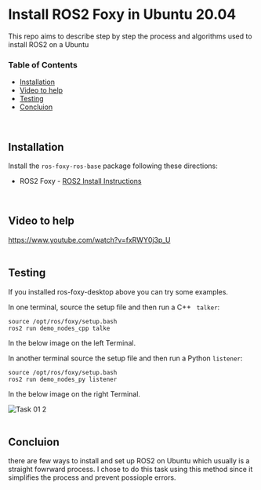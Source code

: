 # Install ROS2 Foxy in Ubuntu 20.04
This repo aims to describe step by step the process and algorithms used to install ROS2 on a Ubuntu
<br>

### Table of Contents
* [Installation](#installation)
* [Video to help](#video_to_help)
* [Testing](#testing)
* [Concluion](#concluion)
<br>


## Installation
Install the `ros-foxy-ros-base` package following these directions:
* ROS2 Foxy - [ROS2 Install Instructions](https://docs.ros.org/en/foxy/Installation/Ubuntu-Install-Debians.html)
<br>


## Video to help
https://www.youtube.com/watch?v=fxRWY0j3p_U
<br>
<br>


## Testing
If you installed ros-foxy-desktop above you can try some examples.
<br>

In one terminal, source the setup file and then run a C++ ``` talker```:
```
source /opt/ros/foxy/setup.bash
ros2 run demo_nodes_cpp talke
```
In the below image on the left Terminal.

In another terminal source the setup file and then run a Python ```listener```:
```
source /opt/ros/foxy/setup.bash
ros2 run demo_nodes_py listener
```
In the below image on the right Terminal.


![Task 01 2](https://user-images.githubusercontent.com/101488769/176994276-2ff7332f-40bb-4b92-ad6f-a5aa9768025c.png)
<br>
<br>

## Concluion 
there are few ways to install and set up ROS2 on Ubuntu which usually is a straight fowrward process. I chose to do this task using this method since it simplifies the process and prevent possiople errors.
